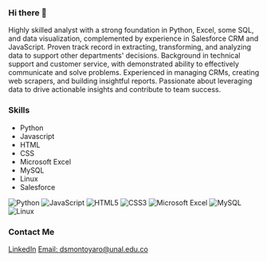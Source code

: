 ### Hi there 👋

Highly skilled analyst with a strong foundation in Python, Excel, some SQL, and data visualization, complemented by experience in Salesforce CRM and JavaScript. Proven track record in extracting, transforming, and analyzing data to support other departments' decisions. Background in technical support and customer service, with demonstrated ability to effectively communicate and solve problems. Experienced in managing CRMs, creating web scrapers, and building insightful reports. Passionate about leveraging data to drive actionable insights and contribute to team success.

### Skills

- Python
- Javascript
- HTML
- CSS
- Microsoft Excel
- MySQL
- Linux
- Salesforce

![Python](https://img.shields.io/badge/python-3670A0?style=for-the-badge&logo=python&logoColor=ffdd54) ![JavaScript](https://img.shields.io/badge/javascript-%23323330.svg?style=for-the-badge&logo=javascript&logoColor=%23F7DF1E) ![HTML5](https://img.shields.io/badge/html5-%23E34F26.svg?style=for-the-badge&logo=html5&logoColor=white) ![CSS3](https://img.shields.io/badge/css3-%231572B6.svg?style=for-the-badge&logo=css3&logoColor=white) ![Microsoft Excel](https://img.shields.io/badge/Microsoft_Excel-217346?style=for-the-badge&logo=microsoft-excel&logoColor=white) ![MySQL](https://img.shields.io/badge/mysql-4479A1.svg?style=for-the-badge&logo=mysql&logoColor=white)
 ![Linux](https://img.shields.io/badge/Linux-FCC624?style=for-the-badge&logo=linux&logoColor=black)

### Contact Me

[LinkedIn](https://www.linkedin.com/in/daniel-montoya-rojas/)
[Email: dsmontoyaro@unal.edu.co](dsmontoyaro@unal.edu.co)

